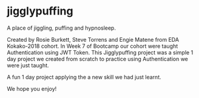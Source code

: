 # jigglypuffing
A place of jiggling, puffing and hypnosleep.

Created by Rosie Burkett, Steve Torrens and Engie Matene from EDA Kokako-2018 cohort.
In Week 7 of Bootcamp our cohort were taught Authentication using JWT Token.
This Jigglypuffing project was a simple 1 day project we created from scratch to practice using Authentication we were just taught.

A fun 1 day project applying the a new skill we had just learnt.

We hope you enjoy!
